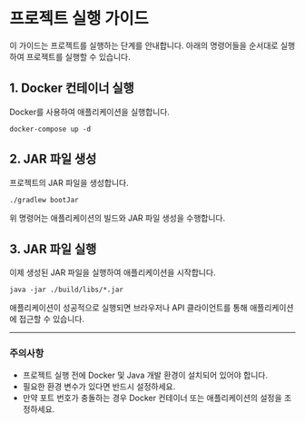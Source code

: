 # 프로젝트 실행 가이드

이 가이드는 프로젝트를 실행하는 단계를 안내합니다. 아래의 명령어들을 순서대로 실행하여 프로젝트를 실행할 수 있습니다.

## 1. Docker 컨테이너 실행

Docker를 사용하여 애플리케이션을 실행합니다.

```shell
docker-compose up -d
```


## 2. JAR 파일 생성
프로젝트의 JAR 파일을 생성합니다.
```shell
./gradlew bootJar
```
위 명령어는 애플리케이션의 빌드와 JAR 파일 생성을 수행합니다.



## 3. JAR 파일 실행
이제 생성된 JAR 파일을 실행하여 애플리케이션을 시작합니다.
```shell
java -jar ./build/libs/*.jar
```
애플리케이션이 성공적으로 실행되면 브라우저나 API 클라이언트를 통해 애플리케이션에 접근할 수 있습니다.

---
### 주의사항
* 프로젝트 실행 전에 Docker 및 Java 개발 환경이 설치되어 있어야 합니다.
* 필요한 환경 변수가 있다면 반드시 설정하세요.
* 만약 포트 번호가 충돌하는 경우 Docker 컨테이너 또는 애플리케이션의 설정을 조정하세요.